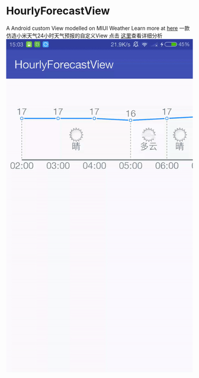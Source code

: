 # HourlyForecastView
A Android custom View modelled on MIUI Weather
Learn more at [here](https://melonwxd.github.io/2017/09/23/MIUIWeather/)
一款仿造小米天气24小时天气预报的自定义View
点击 [这里](https://melonwxd.github.io/2017/09/23/MIUIWeather/)查看详细分析
![image](https://github.com/MelonWXD/HourlyForecastView/blob/master/images/image1.gif)
